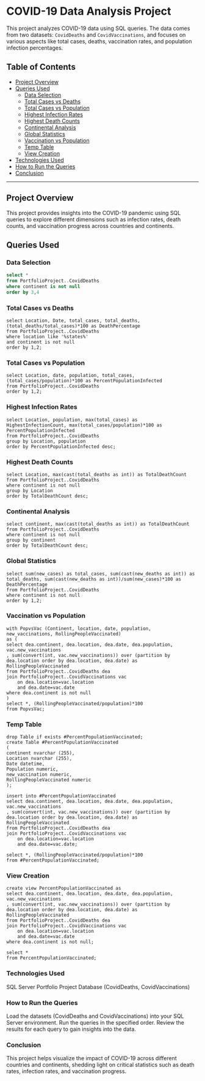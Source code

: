 # COVID-19 Data Analysis Project

This project analyzes COVID-19 data using SQL queries. The data comes from two datasets: `CovidDeaths` and `CovidVaccinations`, and focuses on various aspects like total cases, deaths, vaccination rates, and population infection percentages.

## Table of Contents
- [Project Overview](#project-overview)
- [Queries Used](#queries-used)
  - [Data Selection](#data-selection)
  - [Total Cases vs Deaths](#total-cases-vs-deaths)
  - [Total Cases vs Population](#total-cases-vs-population)
  - [Highest Infection Rates](#highest-infection-rates)
  - [Highest Death Counts](#highest-death-counts)
  - [Continental Analysis](#continental-analysis)
  - [Global Statistics](#global-statistics)
  - [Vaccination vs Population](#vaccination-vs-population)
  - [Temp Table](#temp-table)
  - [View Creation](#view-creation)
- [Technologies Used](#technologies-used)
- [How to Run the Queries](#how-to-run-the-queries)
- [Conclusion](#conclusion)

---

## Project Overview

This project provides insights into the COVID-19 pandemic using SQL queries to explore different dimensions such as infection rates, death counts, and vaccination progress across countries and continents.

## Queries Used

### Data Selection

```sql
select *
from PortfolioProject..CovidDeaths
where continent is not null
order by 3,4
```
### Total Cases vs Deaths
```
select Location, Date, total_cases, total_deaths, (total_deaths/total_cases)*100 as DeathPercentage
from PortfolioProject..CovidDeaths
where location like '%states%'
and continent is not null
order by 1,2;
```

### Total Cases vs Population
```
select Location, date, population, total_cases, (total_cases/population)*100 as PercentPopulationInfected
from PortfolioProject..CovidDeaths
order by 1,2;

```
### Highest Infection Rates
```
select Location, population, max(total_cases) as HighestInfectionCount, max(total_cases/population)*100 as PercentPopulationInfected
from PortfolioProject..CovidDeaths
group by Location, population
order by PercentPopulationInfected desc;

```
### Highest Death Counts
```
select Location, max(cast(total_deaths as int)) as TotalDeathCount
from PortfolioProject..CovidDeaths
where continent is not null
group by Location
order by TotalDeathCount desc;

```

### Continental Analysis
```
select continent, max(cast(total_deaths as int)) as TotalDeathCount
from PortfolioProject..CovidDeaths
where continent is not null
group by continent
order by TotalDeathCount desc;

```
### Global Statistics
```
select sum(new_cases) as total_cases, sum(cast(new_deaths as int)) as total_deaths, sum(cast(new_deaths as int))/sum(new_cases)*100 as DeathPercentage
from PortfolioProject..CovidDeaths
where continent is not null
order by 1,2;

```
### Vaccination vs Population
```
with PopvsVac (Continent, location, date, population, new_vaccinations, RollingPeopleVaccinated)
as (
select dea.continent, dea.location, dea.date, dea.population, vac.new_vaccinations
, sum(convert(int, vac.new_vaccinations)) over (partition by dea.location order by dea.location, dea.date) as RollingPeopleVaccinated
from PortfolioProject..CovidDeaths dea
join PortfolioProject..CovidVaccinations vac
	on dea.location=vac.location
	and dea.date=vac.date
where dea.continent is not null
)
select *, (RollingPeopleVaccinated/population)*100
from PopvsVac;

```
### Temp Table
```
drop Table if exists #PercentPopulationVaccinated;
create Table #PercentPopulationVaccinated
(
continent nvarchar (255),
Location nvarchar (255),
Date datetime,
Population numeric,
new_vaccination numeric,
RollingPeopleVaccinated numeric
);

insert into #PercentPopulationVaccinated
select dea.continent, dea.location, dea.date, dea.population, vac.new_vaccinations
, sum(convert(int, vac.new_vaccinations)) over (partition by dea.location order by dea.location, dea.date) as RollingPeopleVaccinated
from PortfolioProject..CovidDeaths dea
join PortfolioProject..CovidVaccinations vac
	on dea.location=vac.location
	and dea.date=vac.date;

select *, (RollingPeopleVaccinated/population)*100
from #PercentPopulationVaccinated;

```
### View Creation
```
create view PercentPopulationVaccinated as 
select dea.continent, dea.location, dea.date, dea.population, vac.new_vaccinations
, sum(convert(int, vac.new_vaccinations)) over (partition by dea.location order by dea.location, dea.date) as RollingPeopleVaccinated
from PortfolioProject..CovidDeaths dea
join PortfolioProject..CovidVaccinations vac
	on dea.location=vac.location
	and dea.date=vac.date
where dea.continent is not null;

select *
from PercentPopulationVaccinated;

```
### Technologies Used
SQL Server
Portfolio Project Database (CovidDeaths, CovidVaccinations)
### How to Run the Queries
Load the datasets (CovidDeaths and CovidVaccinations) into your SQL Server environment.
Run the queries in the specified order.
Review the results for each query to gain insights into the data.
### Conclusion
This project helps visualize the impact of COVID-19 across different countries and continents, shedding light on critical statistics such as death rates, infection rates, and vaccination progress.
